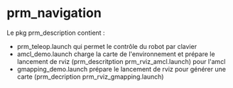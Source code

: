 # prm_navigation

Le pkg prm_description contient :
- prm_teleop.launch qui permet le contrôle du robot par clavier
- amcl_demo.launch charge la carte de l'environnement et prépare le lancement de rviz (prm_descritption prm_rviz_amcl.launch) pour l'amcl
- gmapping_demo.launch prépare le lancement de rviz pour générer une carte (prm_decription prm_rviz_gmapping.launch)
